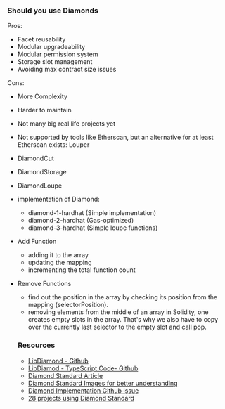 ### Should you use Diamonds

Pros:

- Facet reusability
- Modular upgradeability
- Modular permission system
- Storage slot management
- Avoiding max contract size issues

Cons:

- More Complexity
- Harder to maintain
- Not many big real life projects yet
- Not supported by tools like Etherscan, but an alternative for at least Etherscan exists: Louper

- DiamondCut
- DiamondStorage
- DiamondLoupe
- implementation of Diamond: 
    - diamond-1-hardhat (Simple implementation)
    - diamond-2-hardhat (Gas-optimized)
    - diamond-3-hardhat (Simple loupe functions)
- Add Function
    - adding it to the array
    - updating the mapping
    - incrementing the total function count
- Remove Functions
    - find out the position in the array by checking its position from the mapping (selectorPosition).
    -  removing elements from the middle of an array in Solidity, one creates empty slots in the array. That's why we also have to copy over the currently last selector to the empty slot and call pop.

    ### Resources
    - [LibDiamond - Github](https://github.com/mudgen/diamond-1-hardhat/blob/9a1bbf8699ae142b561f9196eb757410dedc5492/contracts/libraries/LibDiamond.sol)
    - [LibDiamod - TypeScript Code- Github](https://github.com/Timidan/diamond-3-hardhat-typechain/blob/main/contracts/libraries/LibDiamond.sol)
    - [Diamond Standard Article](https://soliditydeveloper.com/eip-2535)
    - [Diamond Standard Images for better understanding](https://www.google.com/search?q=diamond+standard+pattern+in+solidity&source=lnms&tbm=isch&sa=X&ved=2ahUKEwiiv9GS7Kf2AhWchP0HHSolBa0Q_AUoAnoECAEQBA&biw=767&bih=708&dpr=1.25)
    - [Diamond Implementation Github Issue](https://github.com/ethereum/EIPs/issues/2535)
    - [28 projects using Diamond Standard](https://eip2535diamonds.substack.com/p/list-of-projects-using-eip-2535-diamonds?s=r)